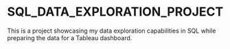 # SQL_DATA_EXPLORATION_PROJECT
This is a project showcasing my data exploration capabilities in SQL
while preparing the data for a Tableau dashboard.
